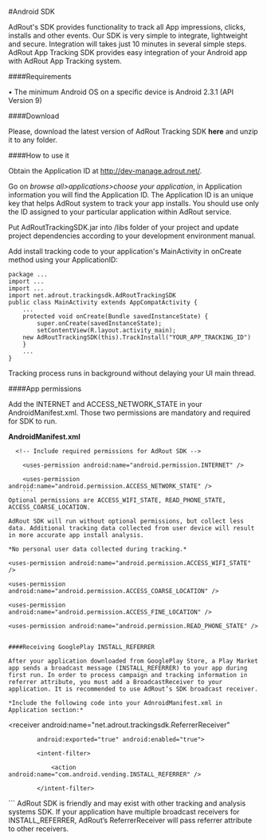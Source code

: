 
#Android SDK


AdRout's SDK provides functionality to track all App impressions, clicks, installs and other events. Our SDK is very simple to integrate, lightweight and secure. Integration will takes just 10 minutes in several simple steps.
AdRout App Tracking SDK provides easy integration of your Android app with AdRout App Tracking system.


####Requirements

•	The minimum Android OS on a specific device is Android 2.3.1 (API Version 9) 


####Download

Please, download the latest version of AdRout Tracking SDK **here** and unzip it to any folder.


####How to use it

Obtain the Application ID at http://dev-manage.adrout.net/. 

Go on *browse all>applications>choose your application*, in Application information you will find the Application ID. The Application ID is an unique key that helps AdRout system to track your app installs. You should use only the ID assigned to your particular application within AdRout service.

Put AdRoutTrackingSDK.jar  into /libs  folder of your project and update project dependencies according to your development environment manual.

Add install tracking code to your application's MainActivity in onCreate method using your ApplicationID:

	package ...
	import ...
	import ...
	import net.adrout.trackingsdk.AdRoutTrackingSDK
	public class MainActivity extends AppCompatActivity {
	    ...
	    protected void onCreate(Bundle savedInstanceState) {
	        super.onCreate(savedInstanceState);
	        setContentView(R.layout.activity_main);
		new AdRoutTrackingSDK(this).TrackInstall("YOUR_APP_TRACKING_ID")
	    }
	    ...
	}
	
Tracking process runs in background without delaying your UI main thread.


####App permissions

Add the INTERNET and ACCESS_NETWORK_STATE in your AndroidManifest.xml. Those two permissions are mandatory and required for SDK to run.

**AndroidManifest.xml**
```
  <!-- Include required permissions for AdRout SDK -->
  
    <uses-permission android:name="android.permission.INTERNET" />
    
    <uses-permission android:name="android.permission.ACCESS_NETWORK_STATE" />
	```
Optional permissions are ACCESS_WIFI_STATE, READ_PHONE_STATE, ACCESS_COARSE_LOCATION.

AdRout SDK will run without optional permissions, but collect less data. Additional tracking data collected from user device will result in more accurate app install analysis.

*No personal user data collected during tracking.*

```
  <!-- optional permissions -->
   
   
    <uses-permission android:name="android.permission.ACCESS_WIFI_STATE" />
   
    <uses-permission android:name="android.permission.ACCESS_COARSE_LOCATION" />
    
    <uses-permission android:name="android.permission.ACCESS_FINE_LOCATION" />
    
    <uses-permission android:name="android.permission.READ_PHONE_STATE" />
    
    
```

####Receiving GooglePlay INSTALL_REFERRER

After your application downloaded from GooglePlay Store, a Play Market app sends a broadcast message (INSTALL_REFERRER) to your app during first run. In order to process campaign and tracking information in referrer attribute, you must add a BroadcastReceiver to your application. It is recommended to use AdRout’s SDK broadcast receiver.

*Include the following code into your AdnroidManifest.xml in Application section:*

  ```
  <receiver android:name="net.adrout.trackingsdk.ReferrerReceiver"
  
            android:exported="true" android:enabled="true">
            
            <intent-filter>
            
                <action android:name="com.android.vending.INSTALL_REFERRER" />
                
            </intent-filter>
            
  </receiver>
  ```
AdRout SDK is friendly and may exist with other tracking and analysis systems SDK. If your application have multiple broadcast receivers for INSTALL_REFERRER, AdRout’s ReferrerReceiver will pass referrer attribute to other receivers.

